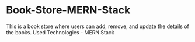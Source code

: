 # Book-Store-MERN-Stack
This is a book store where users can add, remove, and update the details of the books.
Used Technologies - MERN Stack
